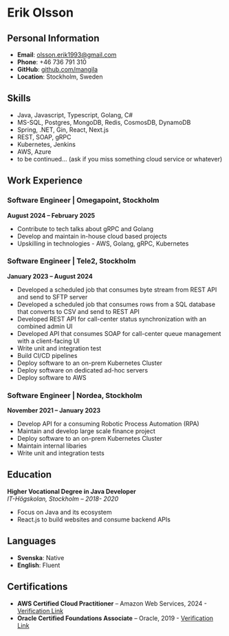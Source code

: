 # Erik Olsson

## Personal Information
- **Email**: olsson.erik1993@gmail.com
- **Phone**: +46 736 791 310
- **GitHub**: [github.com/mangila](https://github.com/mangila)
- **Location**: Stockholm, Sweden

## Skills
- Java, Javascript, Typescript, Golang, C#
- MS-SQL, Postgres, MongoDB, Redis, CosmosDB, DynamoDB
- Spring, .NET, Gin, React, Next.js
- REST, SOAP, gRPC
- Kubernetes, Jenkins
- AWS, Azure
- to be continued... (ask if you miss something cloud service or whatever)

## Work Experience

### Software Engineer | Omegapoint, Stockholm
**August 2024 – February 2025**
- Contribute to tech talks about gRPC and Golang
- Develop and maintain in-house cloud based projects
- Upskilling in technologies - AWS, Golang, gRPC, Kubernetes

### Software Engineer | Tele2, Stockholm
**January 2023 – August 2024**

- Developed a scheduled job that consumes byte stream from REST API and send to SFTP server
- Developed a scheduled job that consumes rows from a SQL database that converts to CSV and send to REST API
- Developed REST API for call-center status synchronization with an combined admin UI
- Developed API that consumes SOAP for call-center queue management with a client-facing UI
- Write unit and integration test
- Build CI/CD pipelines
- Deploy software to an on-prem Kubernetes Cluster
- Deploy software on dedicated ad-hoc servers
- Deploy software to AWS

### Software Engineer | Nordea, Stockholm
**November 2021 – January 2023**

- Develop API for a consuming Robotic Process Automation (RPA)
- Maintain and develop large scale finance project
- Deploy software to an on-prem Kubernetes Cluster
- Maintain internal libaries
- Write unit and integration tests

## Education

**Higher Vocational Degree in Java Developer**  
*IT-Högskolan, Stockholm – 2018- 2020*
- Focus on Java and its ecosystem
- React.js to build websites and consume backend APIs

## Languages
- **Svenska**: Native
- **English**: Fluent

## Certifications
- **AWS Certified Cloud Practitioner** – Amazon Web Services, 2024 - [Verification Link](https://www.credly.com/badges/99053c41-2556-4869-8275-e01ba43f3336)
- **Oracle Certified Foundations Associate** – Oracle, 2019 - [Verification Link](https://www.credly.com/badges/3add0bec-fe20-407c-ba69-34a3d29ad343)